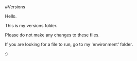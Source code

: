 #
#Versions

Hello.

This is my versions folder.

Please do not make any changes to these files.

If you are looking for a file to run, go to my 'environment' folder.

:)
